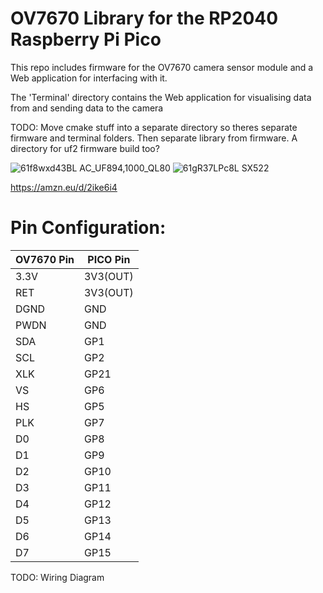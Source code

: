 # OV7670 Library for the RP2040 Raspberry Pi Pico

This repo includes firmware for the OV7670 camera sensor module and a Web application for interfacing with it.

The 'Terminal' directory contains the Web application for visualising data from and sending data to the camera

TODO: Move cmake stuff into a separate directory so theres separate firmware and terminal folders. Then separate library from firmware. A directory for uf2 firmware build too?



![61f8wxd43BL _AC_UF894,1000_QL80_](https://github.com/deev123/OV7670/assets/91595217/3f21142b-7b1b-4eff-91cd-c2885df08a63)
![61gR37LPc8L _SX522_](https://github.com/deev123/OV7670/assets/91595217/ed44449c-9444-4dcb-a5d5-3aa60e89d2c1)

https://amzn.eu/d/2ike6i4


# Pin Configuration:

| OV7670 Pin | PICO Pin |
| - | - |
| 3.3V | 3V3(OUT) |
| RET | 3V3(OUT) |
| DGND | GND |
| PWDN | GND |
| SDA | GP1 |
| SCL | GP2 |
| XLK | GP21 |
| VS | GP6 |
| HS | GP5 |
| PLK | GP7 |
| D0 | GP8 |
| D1 | GP9 |
| D2 | GP10 |
| D3 | GP11 |
| D4 | GP12 |
| D5 | GP13 |
| D6 | GP14 |
| D7 | GP15 |

TODO: Wiring Diagram
